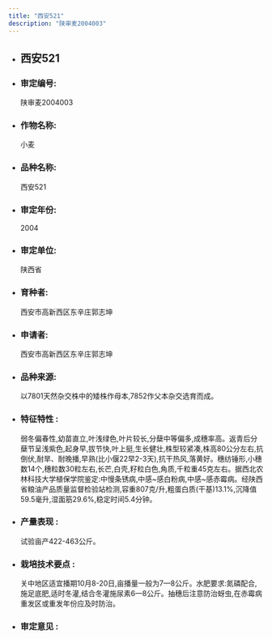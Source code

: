 ```yaml
---
title: "西安521"
description: "陕审麦2004003"
---
```

* ## 西安521
* ###  审定编号:  
   陕审麦2004003

*  ### 作物名称:  
   小麦

*   ###  品种名称: 
    西安521

*   ### 审定年份: 
    2004

*   ### 审定单位:  
    陕西省

*   ### 育种者:  
    西安市高新西区东辛庄郭志坤

*   ### 申请者:  
    西安市高新西区东辛庄郭志坤

*   ### 品种来源:  
    以7801天然杂交株中的矮株作母本,7852作父本杂交选育而成。

*   ### 特征特性 : 
    弱冬偏春性,幼苗直立,叶浅绿色,叶片较长,分蘖中等偏多,成穗率高。返青后分蘖节呈浅紫色,起身早,拔节快,叶上挺,生长健壮,株型较紧凑,株高80公分左右,抗倒伏,耐旱、耐晚播,早熟(比小偃22早2-3天),抗干热风,落黄好。穗纺锤形,小穗数14个,穗粒数30粒左右,长芒,白壳,籽粒白色,角质,千粒重45克左右。据西北农林科技大学植保学院鉴定:中慢条锈病,中感~感白粉病,中感~感赤霉病。经陕西省粮油产品质量监督检验站检测,容重807克/升,粗蛋白质(干基)13.1%,沉降值59.5毫升,湿面筋29.6%,稳定时间5.4分钟。

*   ### 产量表现 : 
    试验亩产422-463公斤。

*   ### 栽培技术要点 : 
    关中地区适宜播期10月8-20日,亩播量一般为7—8公斤。水肥要求:氮磷配合,施足底肥,适时冬灌,结合冬灌施尿素6—8公斤。抽穗后注意防治蚜虫,在赤霉病重发区或重发年份应及时防治。

*   ### 审定意见 : 
    
